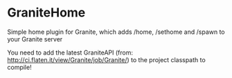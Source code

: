 GraniteHome
===========

Simple home plugin for Granite, which adds /home, /sethome and /spawn to your Granite server

You need to add the latest GraniteAPI (from: http://ci.flaten.it/view/Granite/job/Granite/) to the project classpath to compile!
